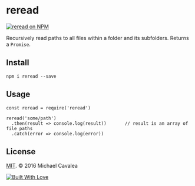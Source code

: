# reread

[![reread on NPM](https://img.shields.io/npm/v/reread.svg?style=flat-square)](https://www.npmjs.com/package/reread)

Recursively read paths to all files within a folder and its subfolders. Returns a `Promise`.

## Install

```
npm i reread --save
```

## Usage

```es6
const reread = require('reread')

reread('some/path')
  .then(result => console.log(result))       // result is an array of file paths
  .catch(error => console.log(error))
```

## License

[MIT](https://opensource.org/licenses/MIT). © 2016 Michael Cavalea

[![Built With Love](http://forthebadge.com/images/badges/built-with-love.svg)](http://forthebadge.com)
